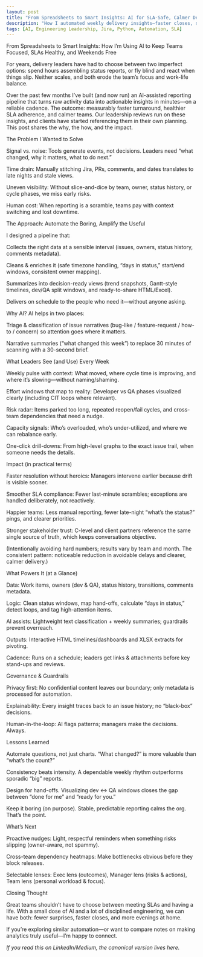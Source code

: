 ```yaml
---
layout: post
title: "From Spreadsheets to Smart Insights: AI for SLA-Safe, Calmer Delivery"
description: "How I automated weekly delivery insights—faster closes, steadier SLAs, and better work-life balance."
tags: [AI, Engineering Leadership, Jira, Python, Automation, SLA]
---
```


From Spreadsheets to Smart Insights: How I’m Using AI to Keep Teams Focused, SLAs Healthy, and Weekends Free

For years, delivery leaders have had to choose between two imperfect options: spend hours assembling status reports, or fly blind and react when things slip. Neither scales, and both erode the team’s focus and work-life balance.

Over the past few months I’ve built (and now run) an AI-assisted reporting pipeline that turns raw activity data into actionable insights in minutes—on a reliable cadence. The outcome: measurably faster turnaround, healthier SLA adherence, and calmer teams. Our leadership reviews run on these insights, and clients have started referencing them in their own planning. This post shares the why, the how, and the impact.

The Problem I Wanted to Solve

Signal vs. noise: Tools generate events, not decisions. Leaders need “what changed, why it matters, what to do next.”

Time drain: Manually stitching Jira, PRs, comments, and dates translates to late nights and stale views.

Uneven visibility: Without slice-and-dice by team, owner, status history, or cycle phases, we miss early risks.

Human cost: When reporting is a scramble, teams pay with context switching and lost downtime.

The Approach: Automate the Boring, Amplify the Useful

I designed a pipeline that:

Collects the right data at a sensible interval (issues, owners, status history, comments metadata).

Cleans & enriches it (safe timezone handling, “days in status,” start/end windows, consistent owner mapping).

Summarizes into decision-ready views (trend snapshots, Gantt-style timelines, dev/QA split windows, and ready-to-share HTML/Excel).

Delivers on schedule to the people who need it—without anyone asking.

Why AI?
AI helps in two places:

Triage & classification of issue narratives (bug-like / feature-request / how-to / concern) so attention goes where it matters.

Narrative summaries (“what changed this week”) to replace 30 minutes of scanning with a 30-second brief.

What Leaders See (and Use) Every Week

Weekly pulse with context: What moved, where cycle time is improving, and where it’s slowing—without naming/shaming.

Effort windows that map to reality: Developer vs QA phases visualized clearly (including CIT loops where relevant).

Risk radar: Items parked too long, repeated reopen/fail cycles, and cross-team dependencies that need a nudge.

Capacity signals: Who’s overloaded, who’s under-utilized, and where we can rebalance early.

One-click drill-downs: From high-level graphs to the exact issue trail, when someone needs the details.

Impact (in practical terms)

Faster resolution without heroics: Managers intervene earlier because drift is visible sooner.

Smoother SLA compliance: Fewer last-minute scrambles; exceptions are handled deliberately, not reactively.

Happier teams: Less manual reporting, fewer late-night “what’s the status?” pings, and clearer priorities.

Stronger stakeholder trust: C-level and client partners reference the same single source of truth, which keeps conversations objective.

(Intentionally avoiding hard numbers; results vary by team and month. The consistent pattern: noticeable reduction in avoidable delays and clearer, calmer delivery.)

What Powers It (at a Glance)

Data: Work items, owners (dev & QA), status history, transitions, comments metadata.

Logic: Clean status windows, map hand-offs, calculate “days in status,” detect loops, and tag high-attention items.

AI assists: Lightweight text classification + weekly summaries; guardrails prevent overreach.

Outputs: Interactive HTML timelines/dashboards and XLSX extracts for pivoting.

Cadence: Runs on a schedule; leaders get links & attachments before key stand-ups and reviews.

Governance & Guardrails

Privacy first: No confidential content leaves our boundary; only metadata is processed for automation.

Explainability: Every insight traces back to an issue history; no “black-box” decisions.

Human-in-the-loop: AI flags patterns; managers make the decisions. Always.

Lessons Learned

Automate questions, not just charts. “What changed?” is more valuable than “what’s the count?”

Consistency beats intensity. A dependable weekly rhythm outperforms sporadic “big” reports.

Design for hand-offs. Visualizing dev ↔ QA windows closes the gap between “done for me” and “ready for you.”

Keep it boring (on purpose). Stable, predictable reporting calms the org. That’s the point.

What’s Next

Proactive nudges: Light, respectful reminders when something risks slipping (owner-aware, not spammy).

Cross-team dependency heatmaps: Make bottlenecks obvious before they block releases.

Selectable lenses: Exec lens (outcomes), Manager lens (risks & actions), Team lens (personal workload & focus).

Closing Thought

Great teams shouldn’t have to choose between meeting SLAs and having a life. With a small dose of AI and a lot of disciplined engineering, we can have both: fewer surprises, faster closes, and more evenings at home.

If you’re exploring similar automation—or want to compare notes on making analytics truly useful—I’m happy to connect.

*If you read this on LinkedIn/Medium, the canonical version lives here.*
